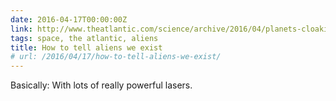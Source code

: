 ```yaml
---
date: 2016-04-17T00:00:00Z
link: http://www.theatlantic.com/science/archive/2016/04/planets-cloaking/477801/
tags: space, the atlantic, aliens
title: How to tell aliens we exist
# url: /2016/04/17/how-to-tell-aliens-we-exist/
---
```


Basically: With lots of really powerful lasers.